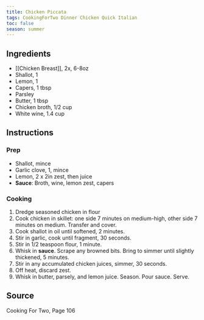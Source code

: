 ```yaml
---
title: Chicken Piccata
tags: CookingForTwo Dinner Chicken Quick Italian
toc: false
season: summer
---
```


## Ingredients
- [[Chicken Breast]], 2x, 6-8oz
- Shallot, 1
- Lemon, 1
- Capers, 1 tbsp
- Parsley
- Butter, 1 tbsp
- Chicken broth, 1/2 cup
- White wine, 1.4 cup

## Instructions

### Prep
- Shallot, mince
- Garlic clove, 1, mince
- Lemon, 2 x 2in zest, then juice
- **Sauce**: Broth, wine, lemon zest, capers

### Cooking

1. Dredge seasoned chicken in flour
2. Cook chicken in skillet: one side 7 minutes on medium-high, other side 7 minutes on medium. Transfer and cover.
3. Cook shallot in oil until softened, 2 minutes.
4. Stir in garlic, cook until fragment, 30 seconds.
5. Stir in 1/2 teaspoon flour, 1 minute.
6. Whisk in **sauce**. Scrape any browned bits. Bring to simmer until slightly thickened, 5 minutes.
7. Stir in any accumulated chicken juices, simmer, 30 seconds.
8. Off heat, discard zest.
9. Whisk in butter, parsely, and lemon juice. Season. Pour sauce. Serve.

## Source
Cooking For Two, Page 106